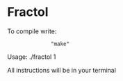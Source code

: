 # Fractol

To compile write:

                  "make"
                  
Usage: ./fractol 1  


All instructions will be in your terminal
